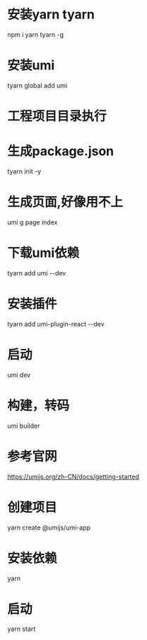 # 安装yarn tyarn
npm  i yarn tyarn -g
# 安装umi
tyarn global add umi







# 工程项目目录执行
# 生成package.json
tyarn init -y
# 生成页面,好像用不上
umi g  page index
# 下载umi依赖
tyarn add umi --dev
# 安装插件
tyarn add umi-plugin-react --dev
# 启动
umi dev
# 构建，转码
umi builder


# 参考官网
https://umijs.org/zh-CN/docs/getting-started
# 创建项目
yarn create @umijs/umi-app
# 安装依赖
yarn
# 启动
yarn start